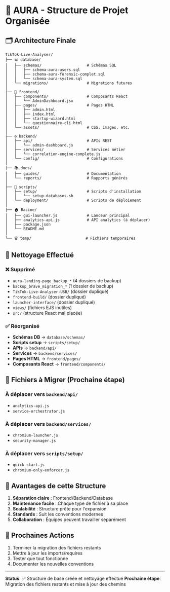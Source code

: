 # 📁 AURA - Structure de Projet Organisée

## 🗂️ Architecture Finale

```
TikTok-Live-Analyser/
├── 📊 database/
│   ├── schemas/                    # Schémas SQL
│   │   ├── schema-aura-users.sql
│   │   ├── schema-aura-forensic-complet.sql
│   │   └── schema-aura-system.sql
│   └── migrations/                 # Migrations futures
│
├── 🎨 frontend/
│   ├── components/                 # Composants React
│   │   └── AdminDashboard.jsx
│   ├── pages/                      # Pages HTML
│   │   ├── admin.html
│   │   ├── index.html
│   │   ├── startup-wizard.html
│   │   └── questionnaire-cli.html
│   └── assets/                     # CSS, images, etc.
│
├── ⚙️ backend/
│   ├── api/                        # APIs REST
│   │   └── admin-dashboard.js
│   ├── services/                   # Services métier
│   │   └── correlation-engine-complete.js
│   └── config/                     # Configurations
│
├── 📚 docs/
│   ├── guides/                     # Documentation
│   └── reports/                    # Rapports générés
│
├── 🔧 scripts/
│   ├── setup/                      # Scripts d'installation
│   │   └── setup-databases.sh
│   └── deployment/                 # Scripts de déploiement
│
├── 🏠 Racine/
│   ├── gui-launcher.js             # Lanceur principal
│   ├── analytics-api.js            # API analytics (à déplacer)
│   ├── package.json
│   └── README.md
│
└── 🗑️ temp/                        # Fichiers temporaires
```

## 🧹 Nettoyage Effectué

### ❌ Supprimé
- `aura-landing-page_backup_*` (4 dossiers de backup)
- `backup_brave_migration_*` (1 dossier de backup)
- `TikTok-Live-Analyser-USB/` (dossier dupliqué)
- `frontend-build/` (dossier dupliqué)
- `launcher-interface/` (dossier dupliqué)
- `views/` (fichiers EJS inutiles)
- `src/` (structure React mal placée)

### ✅ Réorganisé
- **Schémas DB** → `database/schemas/`
- **Scripts setup** → `scripts/setup/`
- **APIs** → `backend/api/`
- **Services** → `backend/services/`
- **Pages HTML** → `frontend/pages/`
- **Composants React** → `frontend/components/`

## 🔄 Fichiers à Migrer (Prochaine étape)

### À déplacer vers `backend/api/`
- `analytics-api.js`
- `service-orchestrator.js`

### À déplacer vers `backend/services/`
- `chromium-launcher.js`
- `security-manager.js`

### À déplacer vers `scripts/setup/`
- `quick-start.js`
- `chromium-only-enforcer.js`

## 🎯 Avantages de cette Structure

1. **Séparation claire** : Frontend/Backend/Database
2. **Maintenance facile** : Chaque type de fichier à sa place
3. **Scalabilité** : Structure prête pour l'expansion
4. **Standards** : Suit les conventions modernes
5. **Collaboration** : Équipes peuvent travailler séparément

## 🚀 Prochaines Actions

1. Terminer la migration des fichiers restants
2. Mettre à jour les imports/requires
3. Tester que tout fonctionne
4. Documenter les nouvelles conventions

---

**Status**: ✅ Structure de base créée et nettoyage effectué
**Prochaine étape**: Migration des fichiers restants et mise à jour des chemins